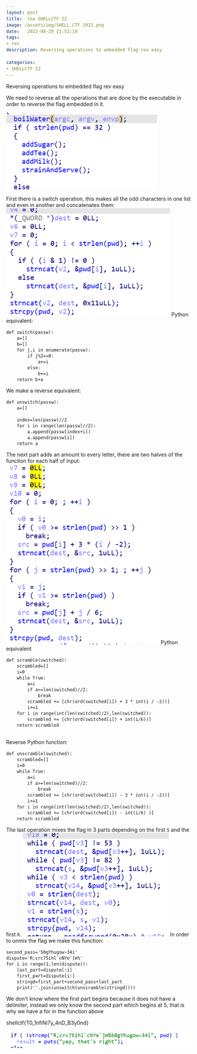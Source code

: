 ```yaml
---
layout: post
title:  tea SHELLCTF 22
image: /assets/img/SHELL CTF 2022.png
date:   2022-08-29 21:52:19
tags:
- rev
description: Reversing operations to embedded flag rev easy

categories:
- SHELLCTF 22
---
```


Reversing operations to embedded flag rev easy

We need to reverse all the operations that are done by the executable in order to reverse the flag embedded in it.

![](/assets/img/2022-08-13-10-36-12.png)

First there is a switch operation, this makes all the odd characters in one list and even in another and concatenates them:
![](/assets/img/2022-08-13-10-36-26.png)
Python equivalent:

```
def switch(passw):
    a=[]
    b=[]
    for j,i in enumerate(passw):
        if j%2==0:
            a+=i
        else:
            b+=i
    return b+a

```

We make a reverse equivalent:

```
def unswitch(passw):
    a=[]

    index=len(passw)//2
    for i in range(len(passw)//2):
        a.append(passw[index+i])
        a.append(passw[i])
    return a

```

The next part adds an amount to every letter, there are two halves of the function for each half of input:
![](/assets/img/S.png)
Python equivalent
```
def scramble(switched):
    scrambled=[]
    i=0
    while True:
        a=i
        if a>=len(switched)//2:
            break
        scrambled += [chr(ord(switched[i]) + 3 * int(i / -2))]
        i+=1
    for i in range(int(len(switched)/2),len(switched)):
        scrambled += [chr(ord(switched[i]) + int(i/6))]
    return scrambled
    

```

Reverse Python function:

```
def unscramble(switched):
    scrambled=[]
    i=0
    while True:
        a=i
        if a>=len(switched)//2:
            break
        scrambled += [chr(ord(switched[i]) - 3 * int(i / -2))]
        i+=1
    for i in range(int(len(switched)/2),len(switched)):
        scrambled += [chr(ord(switched[i]) - int(i/6) )]
    return scrambled

```

The last operation mixes the flag in 3 parts depending on the first `5` and the first `R`.
![](/assets/img/2022-08-13-10-37-31.png)
In order to unmix the flag we make this function:
```
second_pass='50gYhugow~34i'
dispute='R;crc75ihl`cNYe`]m%'
for i in range(1,len(dispute)):
    last_part=dispute[:i]
    first_part=dispute[i:]
    stringd=first_part+second_pass+last_part
    print(''.join(unswitch(unscramble(stringd))))
```
We don't know where the first part begins because it does not have a delimiter, instead we only know the second part which begins at 5, that is why we have a for in the function above

shellctf{T0_1nfiNi7y_4nD_B3y0nd}

![](/assets/img/2022-08-13-10-37-44.png)